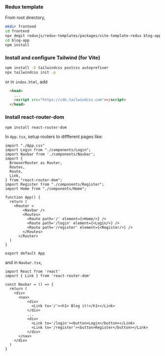 ### Redux template

From root directory,
```sh
mkdir frontend
cd frontend
npx degit reduxjs/redux-templates/packages/vite-template-redux blog-app
cd blog-app
npm install
```

### Install and configure Tailwind (for Vite)
```sh
npm install -D tailwindcss postcss autoprefixer
npx tailwindcss init -p
```

or in `index.html`, add

```html
  <head>
    ...
    <script src="https://cdn.tailwindcss.com"></script>
  </head>
```

### Install react-router-dom
```sh
npm install react-router-dom
```

In `App.tsx`, setup routers to diffferent pages like:
```tsx
import "./App.css"
import Login from "./components/Login";
import Navbar from './components/Navbar';
import { 
  BrowserRouter as Router,
  Routes,
  Route,
  Link,
} from "react-router-dom";
import Register from "./components/Register";
import Home from "./components/Home";

function App() {
  return (
    <Router >
        <Navbar />
        <Routes>
          <Route path='/' element={<Home/>} />
          <Route path='/login' element={<Login/>} />
          <Route path='/register' element={<Register/>} />
        </Routes>
      </Router>
  )
}

export default App
```
and in `Navbar.tsx`, 
```tsx
import React from 'react'
import { Link } from 'react-router-dom'

const Navbar = () => {
  return (
    <div>
      <nav>
          <div>
            <Link to='/'><h1> Blog it!</h1></Link>
          </div>
          ...
          <div>
            <Link to='/login'><button>Login</button></Link>
            <Link to='/register'><button>Register</button></Link>
          </div>
      </nav>
    </div>
  )
}
```
